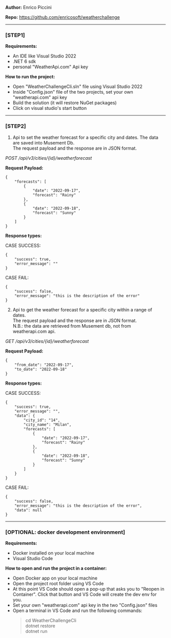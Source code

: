 **Author:** Enrico Piccini

**Repo:** https://github.com/enricosoft/weatherchallenge

-------------------------------------

### [STEP1]

**Requirements:**
- An IDE like Visual Studio 2022
- .NET 6 sdk
- personal "WeatherApi.com" Api key

**How to run the project:**
- Open "WeatherChallengeCli.sln" file using Visual Studio 2022
- Inside "Config.json" file of the two projects, set your own "weatherapi.com" api key
- Build the solution (it will restore NuGet packages)
- Click on visual studio's start button

-------------------------------------

### [STEP2]

1) Api to set the weather forecast for a specific city and dates. The data are saved into Musement Db.  
   The request payload and the response are in JSON format.  

*POST /api/v3/cities/{id}/weatherforecast*

**Request Payload:**
```
{
	"forecasts": [
		{
			"date": "2022-09-17",
			"forecast": "Rainy"
		},
		{
			"date": "2022-09-18",
			"forecast": "Sunny"
		}
	]
}
```

**Response types:**

CASE SUCCESS:
```
{
	"success": true,
	"error_message": ""
}
```

CASE FAIL:
```
{
	"success": false,
	"error_message": "this is the description of the error"
}
```
  
  
2) Api to get the weather forecast for a specific city within a range of dates.   
   The request payload and the response are in JSON format.  
   N.B.: the data are retrieved from Musement db, not from weatherapi.com api.  

*GET /api/v3/cities/{id}/weatherforecast*

**Request Payload:**
```
{
	"from_date": "2022-09-17",
	"to_date": "2022-09-18"
}
```

**Response types:**

CASE SUCCESS:
```
{
	"success": true,
	"error_message": "",
	"data": {
		"city_id": "14",
		"city_name": "Milan",
		"forecasts": [
			{
				"date": "2022-09-17",
				"forecast": "Rainy"
			},
			{
				"date": "2022-09-18",
				"forecast": "Sunny"
			}
		]
	}
}
```

CASE FAIL:
```
{
	"success": false,
	"error_message": "this is the description of the error",
	"data": null
}
```

-------------------------------------

### [OPTIONAL: docker development environment]

**Requirements:**
- Docker installed on your local machine
- Visual Studio Code

**How to open and run the project in a container:**
- Open Docker app on your local machine
- Open the project root folder using VS Code
- At this point VS Code should open a pop-up that asks you to "Reopen in Container". 
  Click that button and VS Code will create the dev env for you.
- Set your own "weatherapi.com" api key in the two "Config.json" files 
- Open a terminal in VS Code and run the following commands:  
  > cd WeatherChallengeCli  
  > dotnet restore  
  > dotnet run  
